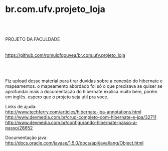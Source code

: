 # br.com.ufv.projeto_loja

<br><br><br>
PROJETO DA FACULDADE
<br><br><br>
https://github.com/romulofgouvea/br.com.ufv.projeto_loja

<br><br><br>
Fiz upload desse material para tirar duvidas sobre a conexão do hibernate e mapeamentos.
o mapeamento abordado foi só o que precisava se quiser se aprofundar mais a documentação do hibernate explica muito bem, porém em inglês.
espero que o projeto seja util pra voce.

Links de ajuda:<br>
http://www.techferry.com/articles/hibernate-jpa-annotations.html<br>
http://www.devmedia.com.br/crud-completo-com-hibernate-e-jpa/32711<br>
http://www.devmedia.com.br/configurando-hibernate-passo-a-passo/28652

Documentação java:<br>
http://docs.oracle.com/javase/1.5.0/docs/api/java/lang/Object.html
